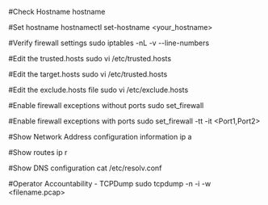 #Check Hostname
hostname

#Set hostname
hostnamectl set-hostname <your_hostname>

#Verify firewall settings
sudo iptables -nL -v --line-numbers

#Edit the trusted.hosts
sudo vi /etc/trusted.hosts

#Edit the target.hosts
sudo vi /etc/trusted.hosts

#Edit the exclude.hosts file
sudo vi /etc/exclude.hosts

#Enable firewall exceptions without ports
sudo set_firewall

#Enable firewall exceptions with ports
sudo set_firewall -tt -it <Port1,Port2>

#Show Network Address configuration information
ip a

#Show routes
ip r

#Show DNS configuration
cat /etc/resolv.conf

#Operator Accountability - TCPDump
sudo tcpdump -n -i <interface> -w <filename.pcap>
